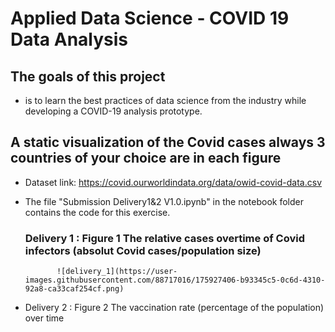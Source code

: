 # Applied Data Science - COVID 19 Data Analysis

## The goals of this project

* is to learn the best practices of data science from the industry while developing a COVID-19 analysis prototype.


## A static visualization of the Covid cases always 3 countries of your choice are in each figure 

* Dataset link: https://covid.ourworldindata.org/data/owid-covid-data.csv

* The file "Submission Delivery1&2 V1.0.ipynb" in the notebook folder contains the code for this exercise.

   ### Delivery 1 : Figure 1 The relative cases overtime of Covid infectors (absolut Covid cases/population size)
         
             ![delivery_1](https://user-images.githubusercontent.com/88717016/175927406-b93345c5-0c6d-4310-92a8-ca33caf254cf.png)

* Delivery 2 : Figure 2 The vaccination rate (percentage of the population) over time
